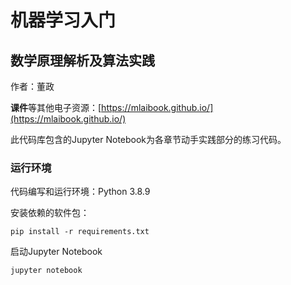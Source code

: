 # 机器学习入门
## 数学原理解析及算法实践

作者：董政

**课件**等其他电子资源：[https://mlaibook.github.io/](https://mlaibook.github.io/)

此代码库包含的Jupyter Notebook为各章节动手实践部分的练习代码。

### 运行环境

代码编写和运行环境：Python 3.8.9

安装依赖的软件包：
```
pip install -r requirements.txt
```

启动Jupyter Notebook
```
jupyter notebook
```

